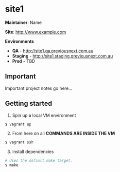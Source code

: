 site1
===========

**Maintainer**: Name

**Site**: http://www.example.com

**Environments**
* **QA** - http://site1.qa.previousnext.com.au
* **Staging** - http://site1.staging.previousnext.com.au
* **Prod** - TBD

## Important

Important project notes go here...

## Getting started

1. Spin up a local VM environment

```bash
$ vagrant up
```

2. From here on all **COMMANDS ARE INSIDE THE VM**

```bash
$ vagrant ssh
```

3. Install dependencies

```bash
# Uses the default make target.
$ make
```
